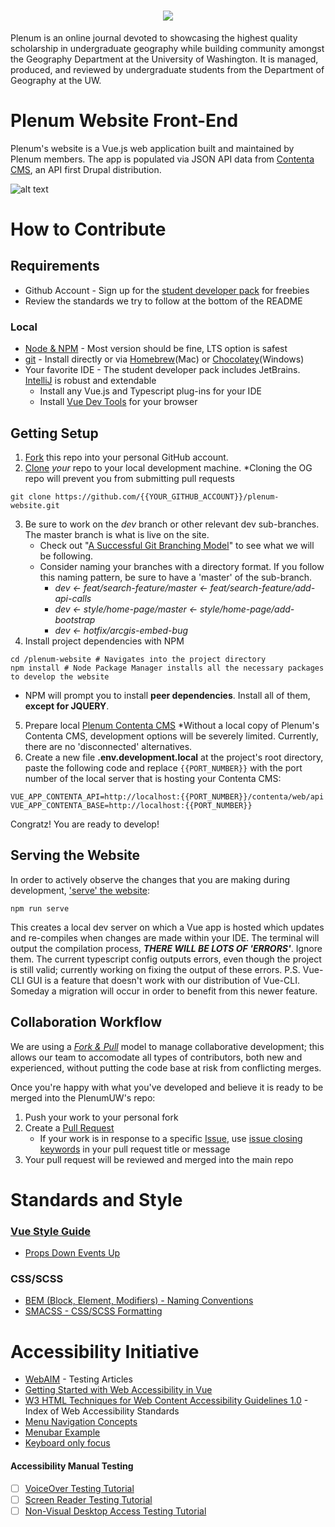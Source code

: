 <h1 align="center"><img src="http://students.washington.edu/plenum/images/logo2-300x300-white.png"/></h1>

Plenum is an online journal devoted to showcasing the highest quality scholarship in undergraduate geography while building community amongst the Geography Department at the University of Washington. It is managed, produced, and reviewed by undergraduate students from the Department of Geography at the UW.

# Plenum Website Front-End
Plenum's website is a Vue.js web application built and maintained by Plenum members.
The app is populated via JSON API data from [Contenta CMS](https://www.contentacms.org), an API first Drupal distribution.

![alt text](https://lh3.googleusercontent.com/H2b3gk6WqLkuuhu1DUDpiD94-ujfFQxoXmdSbrGonLuKlBZBRJ1AG2NlGFrOlWSbecmZ-kpf9Zn7=w8128-h4976-rw-no "Plenum website on the About Page")

# How to Contribute
## Requirements
* Github Account - Sign up for the [student developer pack](https://education.github.com/pack) for freebies
* Review the standards we try to follow at the bottom of the README
### Local
* [Node & NPM](https://nodejs.org/en/download/) - Most version should be fine, LTS option is safest
* [git](https://git-scm.com/downloads) - Install directly or via [Homebrew](https://brew.sh)(Mac) or [Chocolatey](https://chocolatey.org)(Windows)
* Your favorite IDE - The student developer pack includes JetBrains. [IntelliJ](https://www.jetbrains.com/idea/) is robust and extendable
   * Install any Vue.js and Typescript plug-ins for your IDE
   * Install [Vue Dev Tools](https://github.com/vuejs/vue-devtools) for your browser


## Getting Setup
1. [Fork](https://help.github.com/articles/working-with-forks/) this repo into your personal GitHub account.
2. [Clone](https://help.github.com/articles/cloning-a-repository/) _your_ repo to your local development machine. *Cloning the OG repo will prevent you from submitting pull requests
```
git clone https://github.com/{{YOUR_GITHUB_ACCOUNT}}/plenum-website.git
```
3. Be sure to work on the _dev_ branch or other relevant dev sub-branches. The master branch is what is live on the site.
   - Check out "[A Successful Git Branching Model](https://nvie.com/posts/a-successful-git-branching-model/)" to see what we will be following.
   - Consider naming your branches with a directory format. If you follow this naming pattern, be sure to have a 'master' of the sub-branch.
      - _dev <- feat/search-feature/master <- feat/search-feature/add-api-calls_
      - _dev <- style/home-page/master <- style/home-page/add-bootstrap_
      - _dev <- hotfix/arcgis-embed-bug_
4. Install project dependencies with NPM
```
cd /plenum-website # Navigates into the project directory
npm install # Node Package Manager installs all the necessary packages to develop the website
```
   * NPM will prompt you to install **peer dependencies**. Install all of them, **except for JQUERY**.
5. Prepare local [Plenum Contenta CMS](https://github.com/PlenumUW/plenum-drupal)
*Without a local copy of Plenum's Contenta CMS, development options will be severely limited. Currently, there are no 'disconnected' alternatives.
6. Create a new file **.env.development.local** at the project's root directory, paste the following code and replace `{{PORT_NUMBER}}` with the port number of the local server that is hosting your Contenta CMS:
```
VUE_APP_CONTENTA_API=http://localhost:{{PORT_NUMBER}}/contenta/web/api
VUE_APP_CONTENTA_BASE=http://localhost:{{PORT_NUMBER}}
```

Congratz! You are ready to develop!

## Serving the Website
In order to actively observe the changes that you are making during development, ['serve' the website](https://cli.vuejs.org/guide/cli-service.html#using-the-binary):
```
npm run serve
```
This creates a local dev server on which a Vue app is hosted which updates and re-compiles when changes are made within your IDE.
The terminal will output the compilation process, **_THERE WILL BE LOTS OF 'ERRORS'_**. Ignore them. The current typescript config outputs errors, even though the project is still valid; currently working on fixing the output of these errors.
P.S. Vue-CLI GUI is a feature that doesn't work with our distribution of Vue-CLI. Someday a migration will occur in order to benefit from this newer feature.

## Collaboration Workflow
We are using a [_Fork & Pull_](https://help.github.com/articles/about-collaborative-development-models/) model to manage collaborative development; this allows our team to accomodate all types of contributors, both new and experienced, without putting the code base at risk from conflicting merges.

Once you're happy with what you've developed and believe it is ready to be merged into the PlenumUW's repo:
1. Push your work to your personal fork
2. Create a [Pull Request](https://help.github.com/articles/about-pull-requests/)
   * If your work is in response to a specific [Issue](https://github.com/PlenumUW/plenum-website/issues), use [issue closing keywords](https://help.github.com/articles/closing-issues-using-keywords/) in your pull request title or message
3. Your pull request will be reviewed and merged into the main repo

# Standards and Style
### [Vue Style Guide](https://vuejs.org/v2/style-guide/#Component-style-scoping-essential)
  * [Props Down Events Up](https://vuejs.org/v2/style-guide/#Implicit-parent-child-communication-use-with-caution)
### CSS/SCSS
  * [BEM (Block, Element, Modifiers) - Naming Conventions](http://getbem.com/introduction/)
  * [SMACSS - CSS/SCSS Formatting](https://smacss.com/book/formatting)

# Accessibility Initiative
* [WebAIM](https://webaim.org) - Testing Articles
* [Getting Started with Web Accessibility in Vue](https://medium.com/@emilymears/getting-started-with-web-accessibility-in-vue-17e2c4ea0842)
* [W3 HTML Techniques for Web Content Accessibility Guidelines 1.0](https://www.w3.org/TR/WCAG10-HTML-TECHS/#edef-MAP) - Index of Web Accessibility Standards
* [Menu Navigation Concepts](https://www.w3.org/WAI/tutorials/menus/)
* [Menubar Example](https://www.w3.org/TR/wai-aria-practices/examples/menubar/menubar-1/menubar-1.html)
* [Keyboard only focus](http://kizu.ru/en/blog/keyboard-only-focus/#x)

#### Accessibility Manual Testing
* [ ] [VoiceOver Testing Tutorial](https://webaim.org/articles/voiceover/)
* [ ] [Screen Reader Testing Tutorial](https://webaim.org/articles/jaws/)
* [ ] [Non-Visual Desktop Access Testing Tutorial](https://webaim.org/articles/nvda/)
